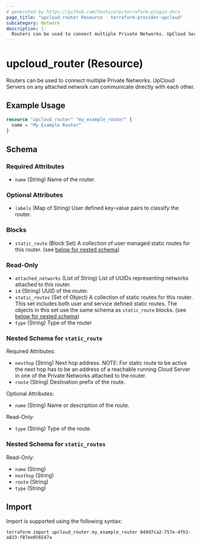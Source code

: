 ```yaml
---
# generated by https://github.com/hashicorp/terraform-plugin-docs
page_title: "upcloud_router Resource - terraform-provider-upcloud"
subcategory: Network
description: |-
  Routers can be used to connect multiple Private Networks. UpCloud Servers on any attached network can communicate directly with each other.
---
```


# upcloud_router (Resource)

Routers can be used to connect multiple Private Networks. UpCloud Servers on any attached network can communicate directly with each other.

## Example Usage

```terraform
resource "upcloud_router" "my_example_router" {
  name = "My Example Router"
}
```

<!-- schema generated by tfplugindocs -->
## Schema

### Required Attributes

- `name` (String) Name of the router.

### Optional Attributes

- `labels` (Map of String) User defined key-value pairs to classify the router.

### Blocks

- `static_route` (Block Set) A collection of user managed static routes for this router. (see [below for nested schema](#nestedblock--static_route))

### Read-Only

- `attached_networks` (List of String) List of UUIDs representing networks attached to this router.
- `id` (String) UUID of the router.
- `static_routes` (Set of Object) A collection of static routes for this router. This set includes both user and service defined static routes. The objects in this set use the same schema as `static_route` blocks. (see [below for nested schema](#nestedatt--static_routes))
- `type` (String) Type of the router

<a id="nestedblock--static_route"></a>
### Nested Schema for `static_route`

Required Attributes:

- `nexthop` (String) Next hop address. NOTE: For static route to be active the next hop has to be an address of a reachable running Cloud Server in one of the Private Networks attached to the router.
- `route` (String) Destination prefix of the route.

Optional Attributes:

- `name` (String) Name or description of the route.

Read-Only:

- `type` (String) Type of the route.


<a id="nestedatt--static_routes"></a>
### Nested Schema for `static_routes`

Read-Only:

- `name` (String)
- `nexthop` (String)
- `route` (String)
- `type` (String)

## Import

Import is supported using the following syntax:

```shell
terraform import upcloud_router.my_example_router 049d7ca2-757e-4fb1-a833-f87ee056547a
```
